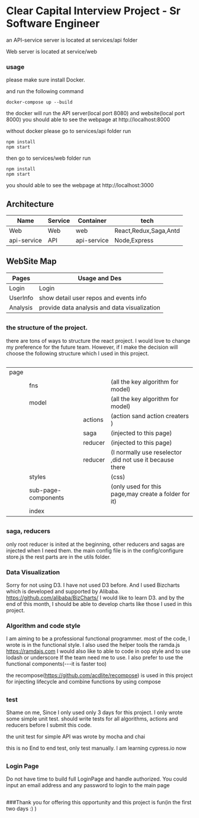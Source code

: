 # Clear Capital Interview Project - Sr Software Engineer


an API-service  server is located at services/api folder

Web server is located at service/web

### usage


please make sure install Docker.

and run the following command

```
docker-compose up --build

```
the docker will run the API server(local port 8080) and website(local port 8000)
you should able to  see the webpage at http://localhost:8000

without docker please go to services/api folder run

```
npm install
npm start

```
then go to services/web folder run

```
npm install
npm start

```
you should able to  see the webpage at http://localhost:3000



## Architecture

| Name             | Service | Container   | tech                   |
|------------------|---------|-------------|------------------------|
| Web              | Web     |   web       | React,Redux,Saga,Antd  |
| api-service      | API     | api-service | Node,Express           |


##


## WebSite Map

| Pages            | Usage   and   Des                    |
|------------------|-------------------------------------------------|
| Login            | Login                                           |
| UserInfo         | show detail user repos and events info          |
| Analysis         |  provide data analysis and data visualization   |


##

### the structure of the project.

there are tons of ways to structure the react project. I would love to change my preference for the future team. However, if I make the decision will choose the following structure which I used in this project.
##
|                  |  |     |                   |
|------------------|---------|-------------|------------------------|
| page             |                                                |
|     | fns     |  |   (all the key algorithm for model)          |
|     |model     |  |   (all the key algorithm for model)          |
|     |    | actions |  (action sand action creaters )        |
|     |    | saga | (injected to this page)       |
|     |    | reducer | (injected to this page)       |
|     |    | reducer | (I normally use reselector ,did not use it because there      |
|     | styles     |  |   (css)          |
|     | sub-page-components     |  | (only used for this page,may create a folder for it)        |
|     | index    |  |            |

##


### saga, reducers

only root reducer is inited at the beginning, other reducers and sagas are injected when I need them. the main config file is in the config/configure store.js   the rest parts are in the utils folder.


### Data Visualization

Sorry for not using D3. I have not used D3 before. And I used Bizcharts which is developed and supported by Alibaba.
https://github.com/alibaba/BizCharts/
I would like to learn D3. and by the end of this month,  I should be able to develop charts like those I used in this project.





### Algorithm and code style

I am aiming to be a professional functional programmer.
most of the code, I wrote is in the functional style.
I also used the helper tools the ramda.js
https://ramdajs.com
I would also like to able to code in oop style and to use  lodash or underscore If the team need me to use.
I also prefer to use the functional components(---it is faster too)

the recompose(https://github.com/acdlite/recompose) is used in this project for injecting lifecycle and combine functions by using compose

##


### test

Shame on me, Since I only used only 3 days for this project. I only wrote some simple unit test. should write tests for all algorithms, actions and reducers before I submit this code.

the unit test for simple API was wrote by mocha and chai

this is no End to end test, only test manually. I am learning cypress.io now

##

### Login Page

Do not have time to build full LoginPage and handle authorized. You could input an email address and any password to login to the main page

##

###Thank you for offering this opportunity and this project is fun(in the first two days :) )



